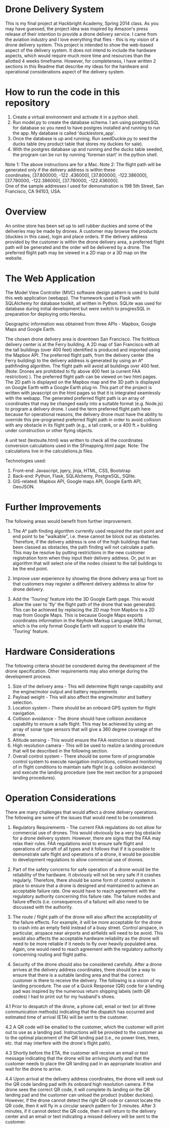 Drone Delivery System
=====================

This is my final project at Hackbright Academy, Spring 2014 class. As you may have guessed, the project idea was inspired by Amazon's press release of their intention to provide a drone delivery service. I came from the aviation industry and I love everything that flies - this is my vision of a drone delivery system. This project is intended to show the web-based aspect of the delivery system. It does not intend to include the hardware aspects, which would require much more time and resources than the allotted 4 weeks timeframe. However, for completeness, I have written 2 sections in this Readme that describe my ideas for the hardware and operational considerations aspect of the delivery system.

How to run the code in this repository
======================================

1. Create a virtual environment and activate it in a python shell.
2. Run model.py to create the database schema. I am using postgresSQL for database so you need to have postgres installed    and running to run the app. My database is called 'duckiestore_app'.
3. Once the database is up and running. Run seedDuckie.py to seed the ducks table (my product table that stores my duckies    for sale).
4. With the postgres database up and running and the ducks table seeded, the program can be run by running 'foreman start'    in the python shell.

Note 1: The above instructions are for a Mac.
Note 2: The flight path will be generated only if the delivery address is within these <br/>coordinates, [37.800000, -122              .436000], [37.800000, -122.386000], [37.780000, -122.386000], [37.780000, -122.436000]. <br/>One of the sample                 addresses I used for demonstration is 198 5th Street, San Francisco, CA 94103, USA.

Overview
======

An online store has been set up to sell rubber duckies and some of the deliveries may be made by drones.  A customer may browse the products (duckies in this case), login and place orders. If the delivery address provided by the customer is within the drone delivery area, a preferred flight path will be generated and the order will be delivered by a drone. The preferred flight path may be viewed in a 2D map or a 3D map on the website.

The Web Application
=========

The Model View Controller (MVC) software design pattern is used to build this web application (webapp). The framework used is Flask with SQLAlchemy for database toolkit, all written in Python. SQLite was used for database during initial development but were switch to progresSQL in preparation for deploying onto Heroku. 

Geographic information was obtained from three APIs - Mapbox, Google Maps and Google Earth.  

The chosen drone delivery area is downtown San Francisco. The fictitious delivery center is at the Ferry building. A 2D map of San Francisco with all the tall buildings (over 400 feet) identified is produced and imported using the Mapbox API. The preferred flight path, from the delivery center (the Ferry building) to the delivery address is generated by using an A* pathfinding algorithm. The flight path will avoid all buildings over 400 feet. (Note: Drones are prohibited to fly above 400 feet (a current FAA restriction) ). The preferred flight path can be viewed on two html pages. The 2D path is displayed on the Mapbox map and the 3D path is displayed on Google Earth with a Google Earth plug-in. This part of the project is written with javascript on the html pages so that it is integrated seamlessly with the webapp. The generated preferred flight path is an array of coordinates that may be changed easily into a suitable format (e.g. Node.js) to program a delivery drone. I used the term preferred flight path here because for operational reasons, the delivery drone must have the ability to override this pre-programed preferred flight path in order to avoid collision with any obstacle in its flight path (e.g., a tall crank, or a 400 ft.+ building under construction or other flying objects.

A unit test (testsuite.html) was written to check all the coordinates conversion calculations used in the SFmapping.html page. 
Note: The calculations live in the calculations.js files.

Technologies used:

1. Front-end: Javascript, jqery, jinja, HTML, CSS, Bootstrap
2. Back-end: Python, Flask, SQLAlchemy, PostgreSQL, SQlite.
3. GIS-related: Mapbox API, Google maps API, Google Earth API, GeoJSON.

Further Improvements
============

The following areas would benefit from further improvement.

1. The A* path finding algorithm currently used required the start point and end point to be "walkable", i.e. these cannot be block out as obstacles. Therefore, if the delivery address is one of the high buildings that has been classed as obstacles, the path finding will not calculate a path. This may be resolve by putting restrictions in the new customer registration form when they input their delivery address. Or, put in an algorithm that will select one of the nodes closest to the tall buildings to be the end point. 

2. Improve user experience by showing the drone delivery area up front so that customers may register a different delivery address to allow for drone delivery.

3. Add the 'Touring' feature into the 3D Google Earth page. This would allow the user to 'fly' the flight path of the drone that was generated. This can be achieved by replacing the 2D map from Mapbox to a 2D map from Google Maps. This is because Google Maps exports coordinates information in the Keyhole Markup Language (KML) format, which is the only format Google Earth will support to enable the 'Touring' feature. 

Hardware Considerations
=============

The following criteria should be considered during the development of the drone specification. Other requirements may also emerge during the development process.

1. Size of the delivery area - This will determine flight range capability and the engine/motor output and battery requirements  
2. Payload weight -  This will also affect the engine/motor and battery selection.
3. Location system - There should be an onboard GPS system for flight navigation. 
4. Collision avoidance - The drone should have collision avoidance capability to ensure a safe flight. This may be achieved by using an array of sonar type sensors that will give a 360 degree coverage of the drone.
5. Altitude sensing - This would ensure the FAA restriction is observed.
6. High resolution camera - This will be used to realize a landing procedure that will be described in the following section.
7. Overall control system - There should be some form of programable control system to execute navigation instructions, continued monitoring of in flight conditions to maintain safe flight (e.g. collision avoidance) and execute the landing procedure (see the next section for a proposed landing procedures).

Operation Considerations
=============

There are many challenges that would affect a drone delivery operations. The following are some of the issues that would need to be considered.

1. Regulatory  Requirements - The current FAA regulations do not allow for commercial use of drones. This would obviously be a very big obstacle for a drone delivery system. However, there are signs that the FAA may relax their rules. FAA regulations exist to ensure safe flight and operations of aircraft of all types and it follows that if it is possible to demonstrate safe flight and operations of a drone, it would be possible to development regulations to allow commercial use of drones.

2. Part of the safety concerns for safe operation of a drone would be the reliability of the hardware. It obviously will not be very safe if it crashes regularly. Therefore, there should be some form of control system in place to ensure that a drone is designed and maintained to achieve an acceptable failure rate. One would have to reach agreement with the regulatory authority concerning this failure rate. The failure modes and failure effects (i.e. consequences of a failure) will also need to be discussed with the authority.

3. The route / flight path of the drone will also affect the acceptability of the failure effects. For example, it will be more acceptable for the drone to crash into an empty field instead of a busy street. Control airspace, in particular, airspace near airports and airfields will need to be avoid. This would also affects the acceptable hardware reliability as the drone will need to be more reliable if it needs to fly over heavily populated area.  Again, one would need to reach agreement with the regulatory authority concerning routing and flight paths.

4. Security of the drone should also be considered carefully. After a drone arrives at the delivery address coordinates, there should be a way to ensure that there is a suitable landing area and that the correct customer is there to receive the delivery. The following is a vision of my landing procedure. The use of a Quick Response (QR) code for a landing pad was inspired by the numerous return shipping labels (with QR codes) I had to print out for my husband's shoes.

  4.1 Prior to despatch of the drone, a phone call, email or text (or all three communication methods) indicating that the dispatch has occurred and estimated time of arrival (ETA) will be sent to the customer.

  4.2 A QR code will be emailed to the customer, which the customer will print out to use as a landing pad.  Instructions will be provided to the customer as to the optimal placement of the QR landing pad (i.e., no power lines, trees, etc.  that may interfere with the drone's flight path).

  4.3 Shortly before the ETA, the customer will receive an email or text message indicating that the drone will be arriving shortly and that the customer needs to place the QR landing pad in an appropriate location and wait for the drone to   arrive.

  4.4 Upon arrival at the delivery address coordinates, the drone will seek out the QR code landing pad with its onboard high resolution camera.  If the drone sees the correct QR code, it will complete its landing on the QR landing pad and the customer can unload the product (rubber duckies).  However, if the drone cannot detect the right QR code or cannot locate the QR code, then it will fly in a circular search pattern for 3 minutes.  After 3 minutes, if it cannot detect the QR code, then it will return to the delivery center and an email or text indicating a missed delivery will be sent to the customer.
